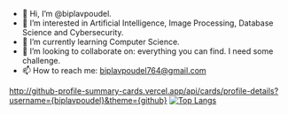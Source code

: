 - 👋 Hi, I’m @biplavpoudel.
- 👀 I’m interested in Artificial Intelligence, Image Processing, Database Science and Cybersecurity.
- 🌱 I’m currently learning Computer Science.
- 💞️ I’m looking to collaborate on: everything you can find. I need some challenge.
- 📫 How to reach me: biplavpoudel764@gmail.com

<!---
biplavpoudel/biplavpoudel is a ✨ special ✨ repository because its `README.md` (this file) appears on your GitHub profile.
You can click the Preview link to take a look at your changes.
--->

http://github-profile-summary-cards.vercel.app/api/cards/profile-details?username={biplavpoudel}&theme={github}
[![Top Langs](https://github-readme-stats.vercel.app/api/top-langs/?username=biplavpoudel&langs_count=10&layout=compact)](https://github.com/biplavpoudel/github-readme-stats)

